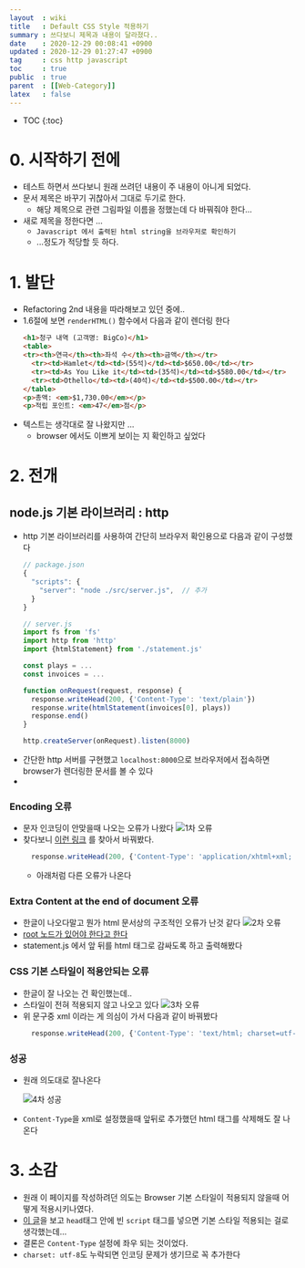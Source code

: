 ```yaml
---
layout  : wiki
title   : Default CSS Style 적용하기 
summary : 쓰다보니 제목과 내용이 달라졌다..
date    : 2020-12-29 00:08:41 +0900
updated : 2020-12-29 01:27:47 +0900
tag     : css http javascript 
toc     : true
public  : true
parent  : [[Web-Category]] 
latex   : false
---
```

* TOC
{:toc}

# 0. 시작하기 전에

* 테스트 하면서 쓰다보니 원래 쓰려던 내용이 주 내용이 아니게 되었다.
* 문서 제목은 바꾸기 귀찮아서 그대로 두기로 한다. 
  * 해당 제목으로 관련 그림파일 이름을 정했는데 다 바꿔줘야 한다...
* 새로 제목을 정한다면 ...
  * `Javascript 에서 출력된 html string을 브라우저로 확인하기`
  * ...정도가 적당할 듯 하다.

# 1. 발단

* Refactoring 2nd 내용을 따라해보고 있던 중에..
* 1.6절에 보면 `renderHTML()` 함수에서 다음과 같이 렌더링 한다
  ```html
  <h1>청구 내역 (고객명: BigCo)</h1>
  <table>
  <tr><th>연극</th><th>좌석 수</th><th>금액</th></tr>
    <tr><td>Hamlet</td><td>(55석)</td><td>$650.00</td></tr>
    <tr><td>As You Like it</td><td>(35석)</td><td>$580.00</td></tr>
    <tr><td>Othello</td><td>(40석)</td><td>$500.00</td></tr>
  </table>
  <p>총액: <em>$1,730.00</em></p>
  <p>적립 포인트: <em>47</em>점</p>
  ```
* 텍스트는 생각대로 잘 나왔지만 ...
  * browser 에서도 이쁘게 보이는 지 확인하고 싶었다

# 2. 전개

## node.js 기본 라이브러리 : http

* http 기본 라이브러리를 사용하여 간단히 브라우저 확인용으로 다음과 같이 구성했다
  ```js
  // package.json
  {
    "scripts": {
      "server": "node ./src/server.js",  // 추가
    }
  }
  
  // server.js
  import fs from 'fs'
  import http from 'http'
  import {htmlStatement} from './statement.js'
  
  const plays = ...
  const invoices = ...
  
  function onRequest(request, response) {
    response.writeHead(200, {'Content-Type': 'text/plain'})
    response.write(htmlStatement(invoices[0], plays))
    response.end()
  }
  
  http.createServer(onRequest).listen(8000)
  ```
* 간단한 http 서버를 구현했고 `localhost:8000`으로 브라우저에서 접속하면 browser가 렌더링한 문서를 볼 수 있다
* 
### Encoding 오류

* 문자 인코딩이 안맞을때 나오는 오류가 나왔다 
  ![1차 오류](/wiki-img/2020/css-default-style-01.png)
* 찾다보니 [이런 링크](https://stackoverflow.com/a/19341386/9457247) 를 찾아서 바꿔봤다.
  ```js
    response.writeHead(200, {'Content-Type': 'application/xhtml+xml; charset=utf-8'})
  ```
  * 아래처럼 다른 오류가 나온다
  
### Extra Content at the end of document 오류

* 한글이 나오다말고 뭔가 html 문서상의 구조적인 오류가 난것 같다
  ![2차 오류](/wiki-img/2020/css-default-style-02.png)
* [root 노드가 있어야 한다고 한다](https://stackoverflow.com/a/16861242/9457247)
* statement.js 에서 앞 뒤를 html 태그로 감싸도록 하고 출력해봤다 

### CSS 기본 스타일이 적용안되는 오류

* 한글이 잘 나오는 건 확인했는데..
* 스타일이 전혀 적용되지 않고 나오고 있다
  ![3차 오류](/wiki-img/2020/css-default-style-03.png)
* 위 문구중 xml 이라는 게 의심이 가서 다음과 같이 바꿔봤다
  ```js
    response.writeHead(200, {'Content-Type': 'text/html; charset=utf-8'})
  ```
  
### 성공

* 원래 의도대로 잘나온다
 
  ![4차 성공 ](/wiki-img/2020/css-default-style-04.png)
* `Content-Type`을 xml로 설정했을때 앞뒤로 추가했던 html 태그를 삭제해도 잘 나온다

# 3. 소감

* 원래 이 페이지를 작성하려던 의도는 Browser 기본 스타일이 적용되지 않을때 어떻게 적용시키나였다.
* [이 글](https://www.digitalocean.com/community/tutorials/how-to-apply-css-styles-to-html-with-cascade-and-specificity#using-the-lt-style-gt-tag-to-write-css)을 보고 `head`태그 안에 빈 `script` 태그를 넣으면 기본 스타일 적용되는 걸로 생각했는데...
* 결론은 `Content-Type` 설정에 좌우 되는 것이었다.
* `charset: utf-8`도 누락되면 인코딩 문제가 생기므로 꼭 추가한다
